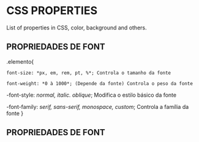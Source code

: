 # CSS PROPERTIES
 List of properties in CSS, color, background and others.

## PROPRIEDADES DE FONT
.elemento{

    font-size: *px, em, rem, pt, %*; Controla o tamanho da fonte

    font-weight: *0 à 1000*; (Depende da fonte) Controla o peso da fonte

 -font-style: *normal, italic. oblique*; Modifica o estilo básico da fonte

 -font-family: *serif, sans-serif, monospace, custom*; Controla a família da fonte
 }

## PROPRIEDADES DE FONT
